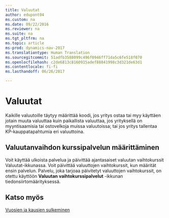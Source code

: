 ```yaml
---
title: Valuutat
author: edupont04
ms.custom: na
ms.date: 09/22/2016
ms.reviewer: na
ms.suite: na
ms.tgt_pltfrm: na
ms.topic: article
ms-prod: dynamics-nav-2017
ms.translationtype: Human Translation
ms.sourcegitcommit: 51adfb3588099c496f0946ff71da5c6fe518f070
ms.openlocfilehash: c2de6813c8160915adef88841998c3d321de63d1
ms.contentlocale: fi-fi
ms.lasthandoff: 06/26/2017

---
```


# <a name="currencies"></a>Valuutat
Kaikille valuutoille täytyy määrittää koodi, jos yritys ostaa tai myy käyttäen jotain muuta valuuttaa kuin paikallista valuuttaa, jos yrityksellä on myyntisaamisia tai ostovelkoja muissa valuutoissa; tai jos yritys tallentaa KP-kauppatapahtumia eri valuuttoina.  

## <a name="set-up-a-currency-exchange-rate-service"></a>Valuutanvaihdon kurssipalvelun määrittäminen
Voit käyttää ulkoista palvelua ja päivittää ajantasaiset valuutan vaihtokurssit Valuutat-ikkunassa. Voit päivittää valuuttojen vaihtokurssit, kun määrität ensin palvelun.
Palvelu, joka tarjoaa päivitetyt valuuttojen vaihtokurssit, on otettu käyttöön **Valuutan vaihtokurssipalvelut** -ikkunan tiedonsiirtomäärityksessä.  

## <a name="see-also"></a>Katso myös
[Vuosien ja kausien sulkeminen](year-close-years-periods.md)


